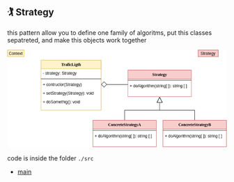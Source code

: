 
 ## :golfing: Strategy

  this pattern allow you to define one family of algoritms, put this classes sepatreted, and make this objects work together

  <img src= "./assets/behavioral/Strategy.png">
 
  code is inside the folder `./src`
 
  * [main](https://github.com/nicolaskruger/designPatterns)
